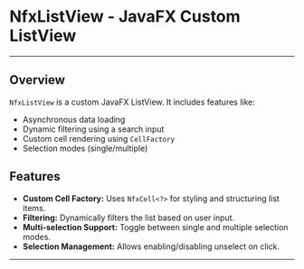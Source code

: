# NfxListView - JavaFX Custom ListView

***

## Overview
`NfxListView` is a custom JavaFX ListView. It includes features like:
- Asynchronous data loading
- Dynamic filtering using a search input
- Custom cell rendering using `CellFactory`
- Selection modes (single/multiple)

## Features
- **Custom Cell Factory:** Uses `NfxCell<?>` for styling and structuring list items.
- **Filtering:** Dynamically filters the list based on user input.
- **Multi-selection Support:** Toggle between single and multiple selection modes.
- **Selection Management:** Allows enabling/disabling unselect on click.

***